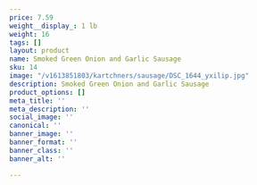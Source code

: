 ```yaml
---
price: 7.59
weight__display_: 1 lb
weight: 16
tags: []
layout: product
name: Smoked Green Onion and Garlic Sausage
sku: 14
image: "/v1613851803/kartchners/sausage/DSC_1644_yxilip.jpg"
description: Smoked Green Onion and Garlic Sausage
product_options: []
meta_title: ''
meta_description: ''
social_image: ''
canonical: ''
banner_image: ''
banner_format: ''
banner_class: ''
banner_alt: ''

---
```

